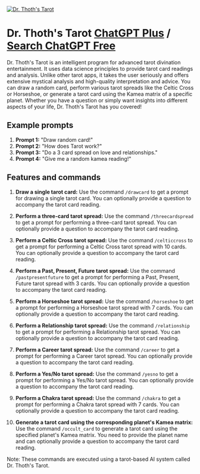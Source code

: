 
[![Dr. Thoth's Tarot](https://files.oaiusercontent.com/file-qhNsCr2R1k51867dLiSxhT5P?se=2123-10-15T01%3A41%3A30Z&sp=r&sv=2021-08-06&sr=b&rscc=max-age%3D31536000%2C%20immutable&rscd=attachment%3B%20filename%3DMnemosyne_Labs_Logo_For_DrThoth_Tarot.png&sig=j%2BQxutWvjddBHIxSz//PvjnO71n8cCDXPEgq3n2RCek%3D)](https://chat.openai.com/g/g-weArxOwpj-dr-thoth-s-tarot)

# Dr. Thoth's Tarot [ChatGPT Plus](https://chat.openai.com/g/g-weArxOwpj-dr-thoth-s-tarot) / [Search ChatGPT Free](https://gptcall.net/index.html#/?search=Dr.%20Thoth's%20Tarot)

Dr. Thoth's Tarot is an intelligent program for advanced tarot divination entertainment. It uses data science principles to provide tarot card readings and analysis. Unlike other tarot apps, it takes the user seriously and offers extensive mystical analysis and high-quality interpretation and advice. You can draw a random card, perform various tarot spreads like the Celtic Cross or Horseshoe, or generate a tarot card using the Kamea matrix of a specific planet. Whether you have a question or simply want insights into different aspects of your life, Dr. Thoth's Tarot has you covered!

## Example prompts

1. **Prompt 1:** "Draw random card!"
2. **Prompt 2:** "How does Tarot work?"
3. **Prompt 3:** "Do a 3 card spread on love and relationships."
4. **Prompt 4:** "Give me a random kamea reading!"

## Features and commands

1. **Draw a single tarot card:** Use the command `/drawcard` to get a prompt for drawing a single tarot card. You can optionally provide a question to accompany the tarot card reading.

2. **Perform a three-card tarot spread:** Use the command `/threecardspread` to get a prompt for performing a three-card tarot spread. You can optionally provide a question to accompany the tarot card reading.

3. **Perform a Celtic Cross tarot spread:** Use the command `/celticcross` to get a prompt for performing a Celtic Cross tarot spread with 10 cards. You can optionally provide a question to accompany the tarot card reading.

4. **Perform a Past, Present, Future tarot spread:** Use the command `/pastpresentfuture` to get a prompt for performing a Past, Present, Future tarot spread with 3 cards. You can optionally provide a question to accompany the tarot card reading.

5. **Perform a Horseshoe tarot spread:** Use the command `/horseshoe` to get a prompt for performing a Horseshoe tarot spread with 7 cards. You can optionally provide a question to accompany the tarot card reading.

6. **Perform a Relationship tarot spread:** Use the command `/relationship` to get a prompt for performing a Relationship tarot spread. You can optionally provide a question to accompany the tarot card reading.

7. **Perform a Career tarot spread:** Use the command `/career` to get a prompt for performing a Career tarot spread. You can optionally provide a question to accompany the tarot card reading.

8. **Perform a Yes/No tarot spread:** Use the command `/yesno` to get a prompt for performing a Yes/No tarot spread. You can optionally provide a question to accompany the tarot card reading.

9. **Perform a Chakra tarot spread:** Use the command `/chakra` to get a prompt for performing a Chakra tarot spread with 7 cards. You can optionally provide a question to accompany the tarot card reading.

10. **Generate a tarot card using the corresponding planet's Kamea matrix:** Use the command `/occult_card` to generate a tarot card using the specified planet's Kamea matrix. You need to provide the planet name and can optionally provide a question to accompany the tarot card reading.

Note: These commands are executed using a tarot-based AI system called Dr. Thoth's Tarot.


